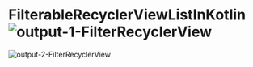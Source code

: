 # FilterableRecyclerViewListInKotlin![output-1-FilterRecyclerView](https://github.com/sanj-tech/FilterableRecyclerViewListInKotlin/assets/81187698/eb88d792-9fec-4f87-b979-bae8ef699de5)
![output-2-FilterRecyclerView](https://github.com/sanj-tech/FilterableRecyclerViewListInKotlin/assets/81187698/25017b24-62a3-4b86-9633-268c02a25bfa)
